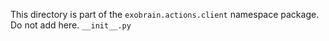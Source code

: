 This directory is part of the `exobrain.actions.client` namespace package.
Do not add here. `__init__.py`
